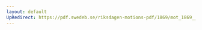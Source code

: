 ```yaml
---
layout: default
UpRedirect: https://pdf.swedeb.se/riksdagen-motions-pdf/1869/mot_1869__ak__00163.pdf
---
```


